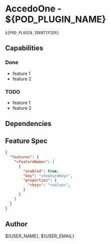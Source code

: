 # AccedoOne - ${POD_PLUGIN_NAME}

`${POD_PLUGIN_IDENTIFIER}`

<Description>

## Capabilities

### Done
- feature 1
- feature 2

### TODO
- feature 1
- feature 2

## Dependencies
<Framework Dependencies>

## Feature Spec

```json
{
  "features": {
    "<featureName>": [
      {
        "enabled": true, 
        "key": "<featureKey>", 
        "properties": {
          "<key>": "<value>", 
        }
      }
    ]
  }
}
```

## Author

${USER_NAME}, ${USER_EMAIL}

